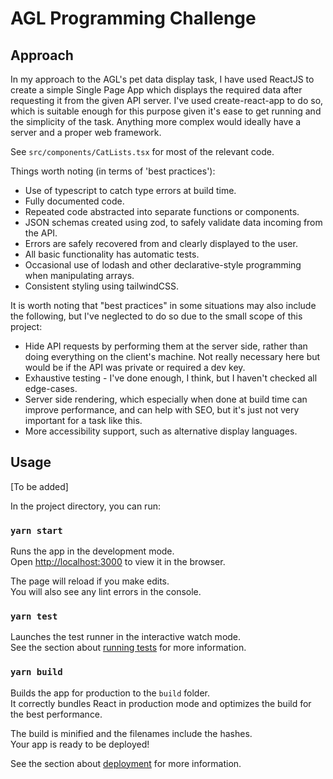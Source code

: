 # AGL Programming Challenge

## Approach

In my approach to the AGL's pet data display task, I have used ReactJS to create a simple Single Page App which displays the required data after requesting it from the given API server. I've used create-react-app to do so, which is suitable enough for this purpose given it's ease to get running and the simplicity of the task. Anything more complex would ideally have a server and a proper web framework.

See `src/components/CatLists.tsx` for most of the relevant code.

Things worth noting (in terms of 'best practices'):

- Use of typescript to catch type errors at build time.
- Fully documented code.
- Repeated code abstracted into separate functions or components.
- JSON schemas created using zod, to safely validate data incoming from the API.
- Errors are safely recovered from and clearly displayed to the user.
- All basic functionality has automatic tests.
- Occasional use of lodash and other declarative-style programming when manipulating arrays.
- Consistent styling using tailwindCSS.

It is worth noting that "best practices" in some situations may also include the following, but I've neglected to do so due to the small scope of this project:

- Hide API requests by performing them at the server side, rather than doing everything on the client's machine. Not really necessary here but would be if the API was private or required a dev key.
- Exhaustive testing - I've done enough, I think, but I haven't checked all edge-cases.
- Server side rendering, which especially when done at build time can improve performance, and can help with SEO, but it's just not very important for a task like this.
- More accessibility support, such as alternative display languages.

## Usage

[To be added]

In the project directory, you can run:

### `yarn start`

Runs the app in the development mode.\
Open [http://localhost:3000](http://localhost:3000) to view it in the browser.

The page will reload if you make edits.\
You will also see any lint errors in the console.

### `yarn test`

Launches the test runner in the interactive watch mode.\
See the section about [running tests](https://facebook.github.io/create-react-app/docs/running-tests) for more information.

### `yarn build`

Builds the app for production to the `build` folder.\
It correctly bundles React in production mode and optimizes the build for the best performance.

The build is minified and the filenames include the hashes.\
Your app is ready to be deployed!

See the section about [deployment](https://facebook.github.io/create-react-app/docs/deployment) for more information.
